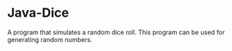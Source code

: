 # Java-Dice
A program that simulates a random dice roll. This program can be used for generating random numbers.

